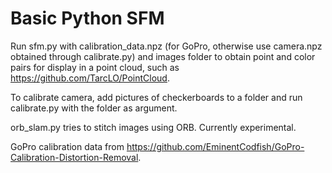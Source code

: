 # Basic Python SFM

Run sfm.py with calibration_data.npz (for GoPro, otherwise use camera.npz obtained through calibrate.py) and images folder to obtain point and color pairs for display in a point cloud, such as https://github.com/TarcLO/PointCloud.

To calibrate camera, add pictures of checkerboards to a folder and run calibrate.py with the folder as argument.

orb_slam.py tries to stitch images using ORB. Currently experimental.

GoPro calibration data from https://github.com/EminentCodfish/GoPro-Calibration-Distortion-Removal.
